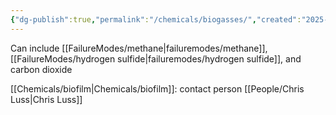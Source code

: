 ```yaml
---
{"dg-publish":true,"permalink":"/chemicals/biogasses/","created":"2025-01-10T15:15:22.872-06:00"}
---
```


Can include [[FailureModes/methane\|failuremodes/methane]], [[FailureModes/hydrogen sulfide\|failuremodes/hydrogen sulfide]], and carbon dioxide 

[[Chemicals/biofilm\|Chemicals/biofilm]]: contact person [[People/Chris Luss\|Chris Luss]]

